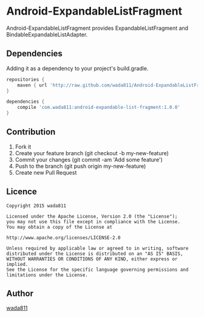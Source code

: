 Android-ExpandableListFragment
====

Android-ExpandableListFragment provides ExpandableListFragment and BindableExpandableListAdapter.

## Dependencies

Adding it as a dependency to your project's build.gradle.

```groovy
repositories {
    maven { url 'http://raw.github.com/wada811/Android-ExpandableListFragment/master/repository/' }
}

dependencies {
    compile 'com.wada811:android-expandable-list-fragment:1.0.0'
}
```

## Contribution

1. Fork it
2. Create your feature branch (git checkout -b my-new-feature)
3. Commit your changes (git commit -am 'Add some feature')
4. Push to the branch (git push origin my-new-feature)
5. Create new Pull Request

## Licence

    Copyright 2015 wada811

    Licensed under the Apache License, Version 2.0 (the "License");
    you may not use this file except in compliance with the License.
    You may obtain a copy of the License at

    http://www.apache.org/licenses/LICENSE-2.0

    Unless required by applicable law or agreed to in writing, software
    distributed under the License is distributed on an "AS IS" BASIS,
    WITHOUT WARRANTIES OR CONDITIONS OF ANY KIND, either express or implied.
    See the License for the specific language governing permissions and
    limitations under the License.

## Author

[wada811](https://github.com/wada811)